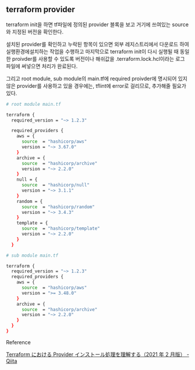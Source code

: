 ## terraform provider

terraform init을 하면 tf파일에 정의된 provider 블록을 보고 거기에 쓰여있는 source와 지정된 버전을 확인한다.

설치된 provider를 확인하고 누락된 항목이 있으면 외부 레지스트리에서 다운로드 하여 실행환경에설치하는 작업을 수행하고 마지막으로 terraform init이 다시 실행될 때 동일한 proivder를 사용할 수 있도록 버전이나 해쉬값을 .terraform.lock.hcl이라는 로그파일에 써넣으면 처리가 완료된다.

그리고 root module, sub module의 main.tf에 required proivder에 명시되어 있지 않은 provider를 사용하고 있을 경우에는, tflint에 error로 걸리므로, 추가해줄 필요가 있다.

```bash
# root module main.tf

terraform {
  required_version = "~> 1.2.3"

  required_providers {
    aws = {
      source  = "hashicorp/aws"
      version = "~> 3.67.0"
    }
    archive = {
      source  = "hashicorp/archive"
      version = "~> 2.2.0"
    }
    null = {
      source  = "hashicorp/null"
      version = "~> 3.1.1"
    }
    random = {
      source  = "hashicorp/random"
      version = "~> 3.4.3"
    }
    template = {
      source  = "hashicorp/template"
      version = "~> 2.2.0"
    }
  }
```

```bash
# sub module main.tf

terraform {
  required_version = "~> 1.2.3"
  required_providers {
    aws = {
      source  = "hashicorp/aws"
      version = ">= 3.48.0"
    }
    archive = {
      source  = "hashicorp/archive"
      version = "~> 2.2.0"
    }
  }
}
```

Reference

[Terraform における Provider インストール処理を理解する（2021 年 2 月版） - Qiita](https://qiita.com/ryysud/items/a38bcc856069801878e9)
